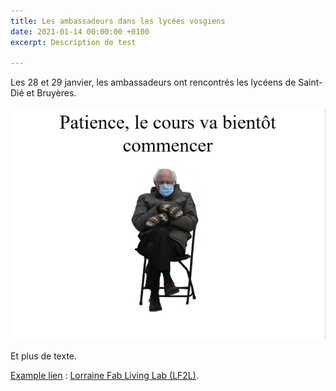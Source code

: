 ```yaml
---
title: Les ambassadeurs dans les lycées vosgiens
date: 2021-01-14 00:00:00 +0100
excerpt: Description de test

---
```

Les 28 et 29 janvier, les ambassadeurs ont rencontrés les lycéens de Saint-Dié et Bruyères.

![](/uploads/img_4706.jpg)

Et plus de texte.

[Example lien]() : [Lorraine Fab Living Lab (LF2L)](http://lf2l.fr/).